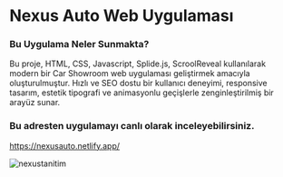 # Nexus Auto Web Uygulaması
### Bu Uygulama Neler Sunmakta?
Bu proje, HTML, CSS, Javascript, Splide.js, ScroolReveal kullanılarak modern bir Car Showroom web uygulaması geliştirmek amacıyla oluşturulmuştur.
Hızlı ve SEO dostu bir kullanıcı deneyimi, responsive tasarım, estetik tipografi ve animasyonlu geçişlerle zenginleştirilmiş bir arayüz sunar.

### Bu adresten uygulamayı canlı olarak inceleyebilirsiniz.
https://nexusauto.netlify.app/

![nexustanitim](https://github.com/user-attachments/assets/0cff153c-295d-4c8a-95fc-cfc0a8c000a0)
